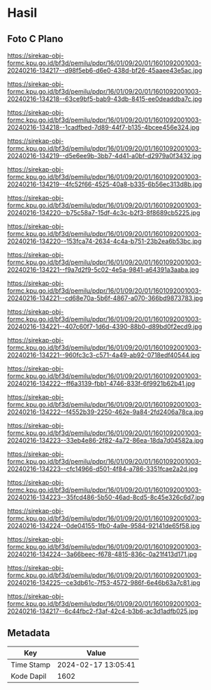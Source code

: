 # Hasil

## Foto C Plano

https://sirekap-obj-formc.kpu.go.id/bf3d/pemilu/pdpr/16/01/09/20/01/1601092001003-20240216-134217--d98f5eb6-d6e0-438d-bf26-45aaee43e5ac.jpg

https://sirekap-obj-formc.kpu.go.id/bf3d/pemilu/pdpr/16/01/09/20/01/1601092001003-20240216-134218--63ce9bf5-bab9-43db-8415-ee0deaddba7c.jpg

https://sirekap-obj-formc.kpu.go.id/bf3d/pemilu/pdpr/16/01/09/20/01/1601092001003-20240216-134218--1cadfbed-7d89-44f7-b135-4bcee456e324.jpg

https://sirekap-obj-formc.kpu.go.id/bf3d/pemilu/pdpr/16/01/09/20/01/1601092001003-20240216-134219--d5e6ee9b-3bb7-4d41-a0bf-d2979a0f3432.jpg

https://sirekap-obj-formc.kpu.go.id/bf3d/pemilu/pdpr/16/01/09/20/01/1601092001003-20240216-134219--4fc52f66-4525-40a8-b335-6b56ec313d8b.jpg

https://sirekap-obj-formc.kpu.go.id/bf3d/pemilu/pdpr/16/01/09/20/01/1601092001003-20240216-134220--b75c58a7-15df-4c3c-b2f3-8f8689cb5225.jpg

https://sirekap-obj-formc.kpu.go.id/bf3d/pemilu/pdpr/16/01/09/20/01/1601092001003-20240216-134220--153fca74-2634-4c4a-b751-23b2ea6b53bc.jpg

https://sirekap-obj-formc.kpu.go.id/bf3d/pemilu/pdpr/16/01/09/20/01/1601092001003-20240216-134221--f9a7d2f9-5c02-4e5a-9841-a64391a3aaba.jpg

https://sirekap-obj-formc.kpu.go.id/bf3d/pemilu/pdpr/16/01/09/20/01/1601092001003-20240216-134221--cd68e70a-5b6f-4867-a070-366bd9873783.jpg

https://sirekap-obj-formc.kpu.go.id/bf3d/pemilu/pdpr/16/01/09/20/01/1601092001003-20240216-134221--407c60f7-1d6d-4390-88b0-d89bd0f2ecd9.jpg

https://sirekap-obj-formc.kpu.go.id/bf3d/pemilu/pdpr/16/01/09/20/01/1601092001003-20240216-134221--960fc3c3-c571-4a49-ab92-0718edf40544.jpg

https://sirekap-obj-formc.kpu.go.id/bf3d/pemilu/pdpr/16/01/09/20/01/1601092001003-20240216-134222--ff6a3139-fbb1-4746-833f-6f9921b62b41.jpg

https://sirekap-obj-formc.kpu.go.id/bf3d/pemilu/pdpr/16/01/09/20/01/1601092001003-20240216-134222--f4552b39-2250-462e-9a84-2fd2406a78ca.jpg

https://sirekap-obj-formc.kpu.go.id/bf3d/pemilu/pdpr/16/01/09/20/01/1601092001003-20240216-134223--33eb4e86-2f82-4a72-86ea-18da7d04582a.jpg

https://sirekap-obj-formc.kpu.go.id/bf3d/pemilu/pdpr/16/01/09/20/01/1601092001003-20240216-134223--cfc14966-d501-4f84-a786-3351fcae2a2d.jpg

https://sirekap-obj-formc.kpu.go.id/bf3d/pemilu/pdpr/16/01/09/20/01/1601092001003-20240216-134223--35fcd486-5b50-46ad-8cd5-8c45e326c6d7.jpg

https://sirekap-obj-formc.kpu.go.id/bf3d/pemilu/pdpr/16/01/09/20/01/1601092001003-20240216-134224--0de04155-1fb0-4a9e-9584-92141de65f58.jpg

https://sirekap-obj-formc.kpu.go.id/bf3d/pemilu/pdpr/16/01/09/20/01/1601092001003-20240216-134224--3a66beec-f678-4815-836c-0a21f413d171.jpg

https://sirekap-obj-formc.kpu.go.id/bf3d/pemilu/pdpr/16/01/09/20/01/1601092001003-20240216-134225--ce3db61c-7f53-4572-986f-6e46b63a7c81.jpg

https://sirekap-obj-formc.kpu.go.id/bf3d/pemilu/pdpr/16/01/09/20/01/1601092001003-20240216-134217--6c44fbc2-f3af-42c4-b3b6-ac3d1adfb025.jpg


## Metadata

| Key        | Value               |
| ---------- | ------------------- |
| Time Stamp | 2024-02-17 13:05:41 |
| Kode Dapil | 1602                |



